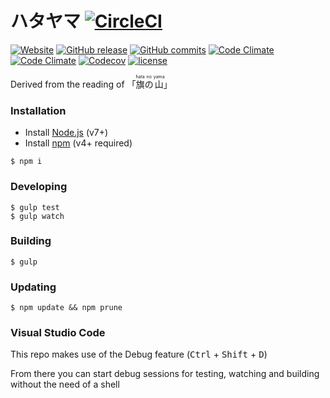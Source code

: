 # ハタヤマ [![CircleCI](https://circleci.com/gh/wopian/hatayama/tree/master.svg?style=svg&circle-token=6efd1e4aa42d920a90e3d86330d77293424d6800)](https://circleci.com/gh/wopian/hatayama/tree/master)

[![Website](https://img.shields.io/website-up-down-green-red/https/hatayama.wopian.me.svg)](//hatayama.wopian.me)
[![GitHub release](https://img.shields.io/github/release/wopian/hatayama.svg)](../../wopian/hatayama/releases)
[![GitHub commits](https://img.shields.io/github/commits-since/wopian/hatayama/v0.0.2.svg)]()
[![Code Climate](https://img.shields.io/codeclimate/github/wopian/hatayama.svg)](//codeclimate.com/github/wopian/hatayama)
[![Code Climate](https://img.shields.io/codeclimate/issues/github/wopian/hatayama.svg)](//codeclimate.com/github/wopian/hatayama/issues)
[![Codecov](https://img.shields.io/codecov/c/github/wopian/hatayama.svg)](//codecov.io/gh/wopian/hatayama)
[![license](https://img.shields.io/github/license/wopian/hatayama.svg)](LICENSE.md)

Derived from the reading of 「<ruby>旗<rt>hata</rt>の<rt>no</rt>山<rt>yama</rt></ruby>」

### Installation

- Install  [Node.js](https://nodejs.org/en/) (v7+)
- Install [npm](https://www.npmjs.com/) (v4+ required)

```
$ npm i
```

### Developing
```
$ gulp test 
$ gulp watch
```

### Building
```
$ gulp
```

### Updating
```
$ npm update && npm prune
```

### Visual Studio Code
This repo makes use of the Debug feature (<kbd>Ctrl</kbd> + <kbd>Shift</kbd> + <kbd>D</kbd>)

From there you can start debug sessions for testing, watching and building without the need of a shell
